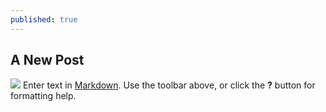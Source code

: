 ```yaml
---
published: true
---
```


## A New Post
![](/https://encrypted-tbn0.gstatic.com/images?q=tbn:ANd9GcQYGNBUdUORb6ukJTvA3Iueo5z86d5a2NJF5oBlM6d8yXluOqSm-Q)
Enter text in [Markdown](http://daringfireball.net/projects/markdown/). Use the toolbar above, or click the **?** button for formatting help.